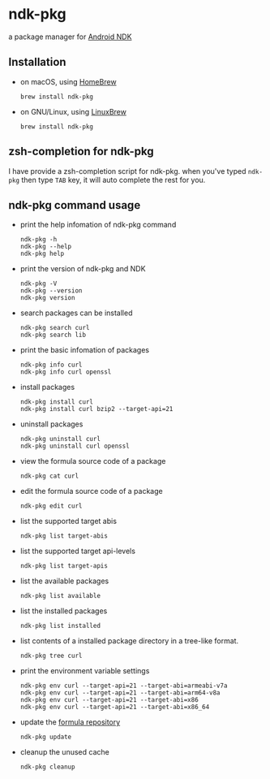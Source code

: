 # ndk-pkg
a package manager for [Android NDK](http://blog.fpliu.com/it/software/GoogleAndroidNDK)

## Installation
*   on macOS, using [HomeBrew](http://blog.fpliu.com/it/os/macOS/software/HomeBrew)
        
        brew install ndk-pkg
        
*   on GNU/Linux, using [LinuxBrew](http://blog.fpliu.com/it/software/LinuxBrew)
        
        brew install ndk-pkg
        
## zsh-completion for ndk-pkg
I have provide a zsh-completion script for ndk-pkg. when you've typed `ndk-pkg` then type `TAB` key, it will auto complete the rest for you.

## ndk-pkg command usage
*   print the help infomation of ndk-pkg command
        
        ndk-pkg -h
        ndk-pkg --help
        ndk-pkg help
        
*   print the version of ndk-pkg and NDK
        
        ndk-pkg -V
        ndk-pkg --version
        ndk-pkg version
        
*   search packages can be installed
        
        ndk-pkg search curl
        ndk-pkg search lib
        
*   print the basic infomation of packages
        
        ndk-pkg info curl
        ndk-pkg info curl openssl
        
*   install packages
        
        ndk-pkg install curl
        ndk-pkg install curl bzip2 --target-api=21
        
*   uninstall packages
        
        ndk-pkg uninstall curl
        ndk-pkg uninstall curl openssl
        
*   view the formula source code of a package
        
        ndk-pkg cat curl
        
*   edit the formula source code of a package
        
        ndk-pkg edit curl
        
*   list the supported target abis
        
        ndk-pkg list target-abis
        
*   list the supported target api-levels
        
        ndk-pkg list target-apis
        
*   list the available packages
        
        ndk-pkg list available
        
*   list the installed packages
        
        ndk-pkg list installed
        
*   list contents of a installed package directory in a tree-like format.
        
        ndk-pkg tree curl
        
*   print the environment variable settings
        
        ndk-pkg env curl --target-api=21 --target-abi=armeabi-v7a
        ndk-pkg env curl --target-api=21 --target-abi=arm64-v8a
        ndk-pkg env curl --target-api=21 --target-abi=x86
        ndk-pkg env curl --target-api=21 --target-abi=x86_64

*   update the [formula repository](https://github.com/leleliu008/ndk-pkg-formula)
        
        ndk-pkg update
        
*   cleanup the unused cache
        
        ndk-pkg cleanup
        
